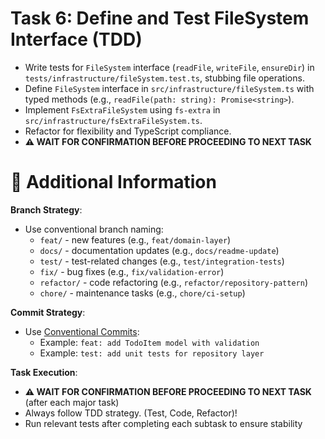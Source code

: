 # Task 6: Define and Test FileSystem Interface (TDD)

- Write tests for `FileSystem` interface (`readFile`, `writeFile`, `ensureDir`) in `tests/infrastructure/fileSystem.test.ts`, stubbing file operations.
- Define `FileSystem` interface in `src/infrastructure/fileSystem.ts` with typed methods (e.g., `readFile(path: string): Promise<string>`).
- Implement `FsExtraFileSystem` using `fs-extra` in `src/infrastructure/fsExtraFileSystem.ts`.
- Refactor for flexibility and TypeScript compliance.
- **⚠️ WAIT FOR CONFIRMATION BEFORE PROCEEDING TO NEXT TASK**

# 🔧 Additional Information

**Branch Strategy**:

- Use conventional branch naming:
  - `feat/` - new features (e.g., `feat/domain-layer`)
  - `docs/` - documentation updates (e.g., `docs/readme-update`)
  - `test/` - test-related changes (e.g., `test/integration-tests`)
  - `fix/` - bug fixes (e.g., `fix/validation-error`)
  - `refactor/` - code refactoring (e.g., `refactor/repository-pattern`)
  - `chore/` - maintenance tasks (e.g., `chore/ci-setup`)

**Commit Strategy**:

- Use [Conventional Commits](https://www.conventionalcommits.org/en/v1.0.0/):
  - Example: `feat: add TodoItem model with validation`
  - Example: `test: add unit tests for repository layer`

**Task Execution**:

- **⚠️ WAIT FOR CONFIRMATION BEFORE PROCEEDING TO NEXT TASK** (after each major task)
- Always follow TDD strategy. (Test, Code, Refactor)!
- Run relevant tests after completing each subtask to ensure stability

